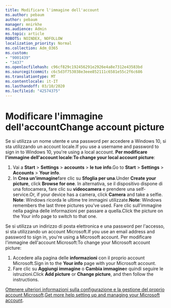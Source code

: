 ```yaml
---
title: Modificare l'immagine dell'account
ms.author: pebaum
author: pebaum
manager: mnirkhe
ms.audience: Admin
ms.topic: article
ROBOTS: NOINDEX, NOFOLLOW
localization_priority: Normal
ms.collection: Adm_O365
ms.custom:
- "9001439"
- "3437"
ms.openlocfilehash: c96cf829c192456291e2926e4a8e7312e43583bd
ms.sourcegitcommit: c6c5d3f753038e3eee852111c6581e55c2f6c686
ms.translationtype: MT
ms.contentlocale: it-IT
ms.lasthandoff: 03/10/2020
ms.locfileid: "42574375"
---
```

# <a name="change-account-picture"></a><span data-ttu-id="59176-102">Modificare l'immagine dell'account</span><span class="sxs-lookup"><span data-stu-id="59176-102">Change account picture</span></span>

<span data-ttu-id="59176-103">Se si utilizza un nome utente e una password per accedere a Windows 10, si sta utilizzando un account locale.</span><span class="sxs-lookup"><span data-stu-id="59176-103">If you use a username and password to sign in to Windows 10, you're using a local account.</span></span> <span data-ttu-id="59176-104">**Per modificare l'immagine dell'account locale**:</span><span class="sxs-lookup"><span data-stu-id="59176-104">**To change your local account picture**:</span></span>

1. <span data-ttu-id="59176-105">Vai a **Start** > **Settings** > **accounts** > **le tue info**.</span><span class="sxs-lookup"><span data-stu-id="59176-105">Go to **Start** > **Settings** > **Accounts** > **Your info**.</span></span>
2. <span data-ttu-id="59176-106">In **Crea un'immagine**fare clic su **Sfoglia per una**.</span><span class="sxs-lookup"><span data-stu-id="59176-106">Under **Create your picture**, click **Browse for one**.</span></span> <span data-ttu-id="59176-107">In alternativa, se il dispositivo dispone di una fotocamera, fare clic su **videocamera** e prendere una self-service.</span><span class="sxs-lookup"><span data-stu-id="59176-107">Or, if your device has a camera, click **Camera** and take a selfie.</span></span> 
    <span data-ttu-id="59176-108">**Note**: Windows ricorda le ultime tre immagini utilizzate.</span><span class="sxs-lookup"><span data-stu-id="59176-108">**Note**: Windows remembers the last three pictures you've used.</span></span> <span data-ttu-id="59176-109">Fare clic sull'immagine nella pagina delle informazioni per passare a quella.</span><span class="sxs-lookup"><span data-stu-id="59176-109">Click the picture on the Your info page to switch to that one.</span></span>

<span data-ttu-id="59176-110">Se si utilizza un indirizzo di posta elettronica e una password per l'accesso, si sta utilizzando un account Microsoft.</span><span class="sxs-lookup"><span data-stu-id="59176-110">If you use an email address and password to sign in, you're using a Microsoft account.</span></span> <span data-ttu-id="59176-111">Per modificare l'immagine dell'account Microsoft:</span><span class="sxs-lookup"><span data-stu-id="59176-111">To change your Microsoft account picture:</span></span>

1. <span data-ttu-id="59176-112">Accedere alla pagina delle **informazioni** con il proprio account Microsoft.</span><span class="sxs-lookup"><span data-stu-id="59176-112">Sign in to the **Your info** page with your Microsoft account.</span></span>
2. <span data-ttu-id="59176-113">Fare clic su **Aggiungi immagine** o **Cambia immagine**e quindi seguire le istruzioni.</span><span class="sxs-lookup"><span data-stu-id="59176-113">Click **Add picture** or **Change picture**, and then follow the instructions.</span></span>

<span data-ttu-id="59176-114">[Ottenere ulteriori informazioni sulla configurazione e la gestione del proprio account Microsoft](https://support.microsoft.com/products/microsoft-account?category=manage-account).</span><span class="sxs-lookup"><span data-stu-id="59176-114">[Get more help setting up and managing your Microsoft account](https://support.microsoft.com/products/microsoft-account?category=manage-account).</span></span>
